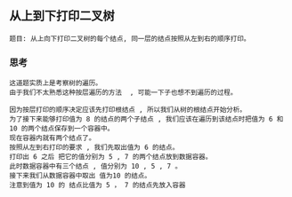 ## 从上到下打印二叉树
    题目: 从上向下打印二叉树的每个结点, 同一层的结点按照从左到右的顺序打印。

### 思考
    这道题实质上是考察树的遍历。
    由于我们不太熟悉这种按层遍历的方法  , 可能一下子也想不到遍历的过程。

    因为按层打印的顺序决定应该先打印根结点 , 所以我们从树的根结点开始分析。
    为了接下来能够打印值为 8 的结点的两个子结点 , 我们应该在遍历到该结点时把值为 6 和 10 的两个结点保存到一个容器中。
    现在容器内就有两个结点了。
    按照从左到右打印的要求 , 我们先取出值为 6 的结点。
    打印出 6 之后 把它的值分别为 5 , 7 的两个结点放到数据容器。
    此时数据容器中有三个结点 , 值分别为 10 , 5 , 7 。
    接下来我们从数据容器中取出 值为10 的结点。
    注意到值为 10 的 结点比值为 5 ， 7 的结点先放入容器